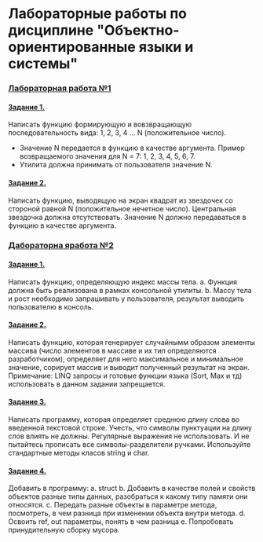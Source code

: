 # Лабораторные работы по дисциплине "Объектно-ориентированные языки и системы"

### [Лабораторная работа №1](https://github.com/marselleze/Sharps.Labs/tree/master/Task1)
#### [Задание 1.](https://github.com/marselleze/Sharps.Labs/blob/master/Task1/uniSharps.Lab1.Class/SequenceGenerator.cs)
Написать функцию формирующую и вовзвращающую последовательность вида: 1, 2, 3, 4 ... N (положительное число).
- Значение N передается в функцию в качестве аргумента. Пример возвращаемого значения для N = 7: 1, 2, 3, 4, 5, 6, 7.
- Утилита должна принимать от пользователя значение N.

#### [Задание 2.](https://github.com/marselleze/Sharps.Labs/blob/master/Task1/uniSharps.Lab1.Class/SquarePrinter.cs)
Написать функцию, выводящую на экран квадрат из звездочек со стороной равной N (положительное нечетное число). Центральная звездочка должна отсутствовать. Значение N должно передаваться в функцию в качестве аргумента. 

### [Дабораторна яработа №2](https://github.com/marselleze/Sharps.Labs/tree/master/Task2)
#### [Задание 1.](https://github.com/marselleze/Sharps.Labs/blob/master/Task2/Sharps.Labs.Task2.App/Program.cs)
Написать функцию, определяющую индекс массы тела.
a. Функция должна быть реализована в рамках консольной утилиты.
b. Массу тела и рост необходимо запрашивать у пользователя, результат выводить пользователю в консоль.

#### [Задание 2.](https://github.com/marselleze/Sharps.Labs/blob/master/Task2/Sharps.Labs.Task2.Lib/ArrayOperations.cs)
Написать функцию, которая генерирует случайнымм образом элементы массива (число элементов в массиве и их тип определяются разработчиком), определяет для него максимальное и минимальное значение, сорирует массив и выводит полученный результат на экран. Примечание: LINQ запросы и готовые функции языка (Sort, Max и тд) использовать в данном задании запрещается.

#### [Задание 3.](https://github.com/marselleze/Sharps.Labs/blob/master/Task2/Sharps.Labs.Task2.Lib/TextAnalyzer.cs)
Написать программу, которая определяет среднюю длину слова во введенной текстовой строке. Учесть, что символы пунктуации на длину слов влиять не должны. Регулярные выражения не использовать. И не пытайтесь прописать все символы-разделители ручками. Используйте стандартные методы класов string и char.

#### [Задание 4.](https://github.com/marselleze/Sharps.Labs/blob/master/Task2/Sharps.Labs.Task2.Lib/PersonData.cs)
Добавить в программу:
a. struct
b. Добавить в качестве полей и свойств объектов разные типы данных, разобраться к какому типу памяти они относятся.
с. Передать разные объекты в параметре метода, посмотреть, в чем разница при изменении объекта внутри метода.
d. Освоить ref, out параметры, понять в чем разница
e. Попробовать принудительную сборку мусора.
